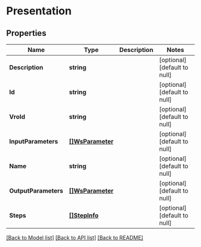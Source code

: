 # Presentation

## Properties
Name | Type | Description | Notes
------------ | ------------- | ------------- | -------------
**Description** | **string** |  | [optional] [default to null]
**Id** | **string** |  | [optional] [default to null]
**VroId** | **string** |  | [optional] [default to null]
**InputParameters** | [**[]WsParameter**](WsParameter.md) |  | [optional] [default to null]
**Name** | **string** |  | [optional] [default to null]
**OutputParameters** | [**[]WsParameter**](WsParameter.md) |  | [optional] [default to null]
**Steps** | [**[]StepInfo**](StepInfo.md) |  | [optional] [default to null]

[[Back to Model list]](../README.md#documentation-for-models) [[Back to API list]](../README.md#documentation-for-api-endpoints) [[Back to README]](../README.md)


